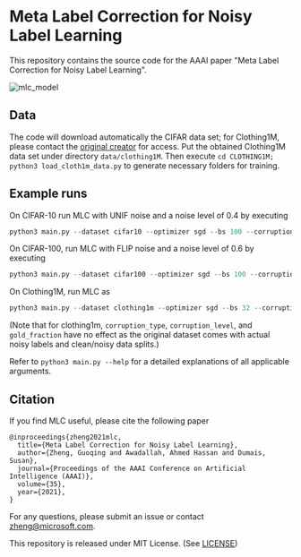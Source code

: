 # Meta Label Correction for Noisy Label Learning

This repository contains the source code for the AAAI paper "Meta Label Correction for Noisy Label Learning".

![mlc_model](mlc.png)

## Data

The code will download automatically the CIFAR data set; for Clothing1M, please contact the [original creator](https://github.com/Cysu/noisy_label) for access. Put the obtained Clothing1M data set under directory ```data/clothing1M```. Then execute ```cd CLOTHING1M; python3 load_cloth1m_data.py``` to generate necessary folders for training.

## Example runs

On CIFAR-10 run MLC with UNIF noise and a noise level of 0.4 by executing
```python
python3 main.py --dataset cifar10 --optimizer sgd --bs 100 --corruption_type unif --corruption_level 0.4 --gold_fraction 0.02 --epochs 120 --main_lr 0.1 --meta_lr 3e-4 --runid cifar10_run  --cls_dim 128
```
On CIFAR-100, run MLC with FLIP noise and a noise level of 0.6 by executing
```python
python3 main.py --dataset cifar100 --optimizer sgd --bs 100 --corruption_type flip --corruption_level 0.6 --gold_fraction 0.02 --epochs 120 --main_lr 0.1 --meta_lr 3e-4 --runid cifar100_run  --cls_dim 128
```

On Clothing1M, run MLC as 
```python
python3 main.py --dataset clothing1m --optimizer sgd --bs 32 --corruption_type unif --corruption_level 0.1 --gold_fraction 0.1 --epochs 15 --main_lr 0.1 --meta_lr 3e-4 --runid clothing1m_run  --cls_dim 128
```
(Note that for clothing1m, ```corruption_type```, ```corruption_level```, and ```gold_fraction``` have no effect as the original dataset comes with actual noisy labels and clean/noisy data splits.)

Refer to ```python3 main.py --help``` for a detailed explanations of all applicable arguments.

## Citation

If you find MLC useful, please cite the following paper

```
@inproceedings{zheng2021mlc,
  title={Meta Label Correction for Noisy Label Learning},
  author={Zheng, Guoqing and Awadallah, Ahmed Hassan and Dumais, Susan},  
  journal={Proceedings of the AAAI Conference on Artificial Intelligence (AAAI)},
  volume={35},
  year={2021},
}
```
For any questions, please submit an issue or contact [zheng@microsoft.com](zheng@microsoft.com). 

This repository is released under MIT License. (See [LICENSE](LICENSE))
